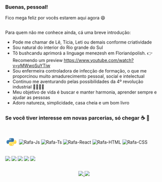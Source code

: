
### Buenas, pessoal!

Fico mega feliz por vocês estarem aqui agora 😄


##


Para quem não me conhece ainda, cá uma breve introdução:
- Pode me chamar de Lê, Tícia, Leti ou demais conforme criatividade
- Sou natural do interior do Rio grande do Sul 
- Tô bushcandu aprimorá a linguage menezesh em Florianópolish. 
   👉 Recomendo um preview <https://www.youtube.com/watch?v=yMWwoSuYTiw>
- Sou enfermeira controladora de infecção de formação, o que me proporcinou muito amadurecimento pessoal, social e intelectual
- Continuo me aventurando pelas possibilidades da 4º revolução industrial 👩🏼‍💻🐶
- Meu objetivo de vida é buscar e manter harmonia, aprender sempre e ajudar as pessoas
- Adoro natureza, simplicidade, casa cheia e um bom livro 


##


### Se você tiver interesse em novas parcerias, só chegar ☕ 🍪


##


<div style="display: inline_block"><br>
  <img align="center" alt="Rafa-Python" height="30" width="40" src="https://raw.githubusercontent.com/devicons/devicon/master/icons/python/python-original.svg">
  <img align="center" alt="Rafa-Js" height="30" width="40" src="https://cdn.jsdelivr.net/gh/devicons/devicon/icons/mysql/mysql-original.svg">
  <img align="center" alt="Rafa-Ts" height="30" width="40" src="https://www.svgrepo.com/show/331761/sql-database-sql-azure.svg">
  <img align="center" alt="Rafa-React" height="30" width="40" src="https://cdn.jsdelivr.net/gh/devicons/devicon/icons/figma/figma-original.svg">
  <img align="center" alt="Rafa-HTML" height="30" width="40" src="https://www.svgrepo.com/show/354428/tableau-icon.svg">
  <img align="center" alt="Rafa-CSS" height="30" width="40" src="https://www.svgrepo.com/show/303193/microsoft-excel-2013-logo.svg">
</div>


##


   
<div> 
  <a href = "mailto:leticiaplang@gmail.com"><img src="https://img.shields.io/badge/-Gmail-FF0000?style=for-the-badge&logo=gmail&logoColor=white" target="_blank"></a>
  <a href="https://www.linkedin.com/in/leticiaplang" target="_blank"><img src="https://img.shields.io/badge/-LinkedIn-%230077B5?style=for-the-badge&logo=linkedin&logoColor=white" target="_blank"></a> 
  <a href="https://www.twitch.tv/leticiaplang" target="_blank"><img src="https://img.shields.io/badge/Twitch-9146FF?style=for-the-badge&logo=twitch&logoColor=white" target="_blank"></a>
  <a href="https://medium.com/@leticiaplang/about" target="_blank"><img src="https://img.shields.io/badge/Medium-333333?style=for-the-badge&logo=medium&logoColor=white" target="_blank"></a>
  <a href="https://leticiaplang.github.io/lpl_posts/" target="_blank"><img src="https://img.shields.io/badge/Posts-EAD122?style=for-the-badge&logo=blog&logoColor=white" target="_blank"></a>
</div>


##


<div align="center">
  <a href="https://github.com/leticiaplang">
  <img height="180em" src="https://github-readme-stats.vercel.app/api?username=leticiaplang&show_icons=true&theme=dark&include_all_commits=true&count_private=true"/>
  <img height="180em" src="https://github-readme-stats.vercel.app/api/top-langs/?username=leticiaplang&layout=compact&langs_count=7&theme=dark"/>
</div>

  
